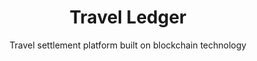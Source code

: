 ---
layout: project

title: Travel Ledger
subtitle: Travel settlement platform built on blockchain technology
industry: Legal
deliverables: Blockchain-based billing and settlement platform

summary: Travel Ledger is a billing and settlement platform for the travel industry, that provides a single source of truth for the purchasing process for non-air travel along the entire distribution chain.

challenge: 
    <p class="body--bold">The reconciliation process within the travel sector is complicated, time consuming, and impacts costs for travel companies and suppliers.</p>
    <p>Travel companies work with numerous suppliers and will often be required to sift through hundreds of statements and invoices from suppliers to settle payments. A further problem is that these invoices and statements come in varying formats, and every supplier wants to be paid in different ways. This creates a lot of problems for when travel companies are reconciling their statements with bookings and there is no match.</p>

delivery:
    <p>Travel Ledger wanted to simplify the reconciliation process and approached Applied Blockchain to develop a blockchain-based solution. They wanted to use blockchain and smart contracts to replace the existing billing, reconciliation, and settlement process with a quick, easy and inexpensive solution to transact non-airline travel services.</p>

delivery-text:
    <p>Applied Blockchain developed a proof of concept for Travel Ledger – to provide a decentralised platform where travel agents, tour operators, accommodation wholesalers, hotel companies, car rental suppliers, cruise companies and any similar travel company can access a shared ledger and a shared repository of documents. The ledger is used to track transactions for all connected intermediaries and suppliers in real-time.</p>
    <p>The Travel Ledger platform will allow payment records between buyers and sellers to be stored in a shared, decentralised and authenticated ledger. This establishes a “single source of truth” for all parties. The platform will also be connected to financial and payment systems to support and record payments in a secure and transparent manner.</p>
    <p>An easy-to-integrate API will also be made available for all travel companies to use and integrate with – thus, enabling automated reconciliation and/or settlement without the need for the existing business processes to change.</p>

results:
    Industry adoption of the Travel Ledger platform will provide a shared ledger enabling a host of business processes to be fully integrated with back office and reservation systems.

results-content:
    <div class="results__item image-inline__item col--md4 col--6">
        <img src="/resources/images/icons/project/travelledger/icon-invoice.svg" alt="" class="results__image image-inline__image">
        <p class="results__subtitle body--bold">Supplier invoice reconciliationthe</p>
        <p>Invoice is recorded in a single format, for the back office system to automatically read and reconcile</p>
    </div>
    <div class="results__item image-inline__item col--md4 col--6">
        <img src="/resources/images/icons/project/travelledger/icon-commission.svg" alt="" class="results__image image-inline__image">
        <p class="results__subtitle body--bold">Commission payments to agents and hotels</p>
        <p>As the booking is recorded on the platform, the expected seller commission is calculated and the payment is processed</p>
    </div>
    <div class="results__item image-inline__item col--md4 col--6">
        <img src="/resources/images/icons/project/travelledger/icon-payment.svg" alt="" class="results__image image-inline__image">
        <p class="results__subtitle body--bold">Payment reconciliation</p>
        <p>All payments are processed and all transactions are recorded on the Travel Ledger platform. This enables the receiving entity to automatically check and reconcile incoming payments against the relevant invoices/transactions.</p>
    </div>

results-comment:
    With a decentralised platform, the end-to-end administration process is transparent and payments costs are minimised and optimised. The hours wasted on reconciliation are reduced to almost nil, empowering everyone in the distribution chain to focus on what they do best – serving customers.
 
testimonial-id: roberto-da-re
testimonial-quote: In Applied Blockchain we found a development partner that not only was there to turn our requirements into reality, but also acted as a consultant, helping us fill the knowledge gap between traditional development and the new Blockchain world. Especially in the initial phases of a project, this added value is invaluable.
testimonial-name: Roberto Da Re
testimonial-job: Founder, Travel Ledger
---